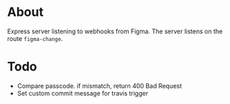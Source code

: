 # About

Express server listening to webhooks from Figma. The server listens on the route ```figma-change```.

# Todo

- Compare passcode. if mismatch, return 400 Bad Request
- Set custom commit message for travis trigger
